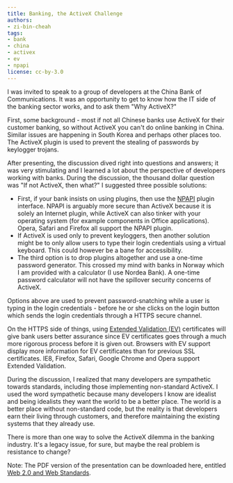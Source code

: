 ```yaml
---
title: Banking, the ActiveX Challenge
authors:
- zi-bin-cheah
tags:
- bank
- china
- activex
- ev
- npapi
license: cc-by-3.0
---
```


<p>
I was invited to speak to a group of developers at the China Bank of Communications. It was an opportunity to get to know how the IT side of the banking sector works, and to ask them &quot;Why ActiveX?&quot;</p>

<p>First, some background - most if not all Chinese banks use ActiveX for their customer banking, so without ActiveX you can&#39;t do online banking in China. Similar issues are happening in South Korea and perhaps other places too. The ActiveX plugin is used to prevent the stealing of passwords by keylogger trojans.</p>

<p>After presenting, the discussion dived right into questions and answers; it was very stimulating and I learned a lot about the perspective of developers working with banks. During the discussion, the thousand dollar question was &quot;If not ActiveX, then what?&quot; I suggested three possible solutions:</p>

<ul>
<li>First, if your bank insists on using plugins, then use the <a href="https://dev.opera.com/articles/view/the-opera-plug-in-interface/">NPAPI</a> plugin interface. NPAPI is arguably more secure than ActiveX because it is solely an Internet plugin, while ActiveX can also tinker with your operating system (for example components in Office applications). Opera, Safari and Firefox all support the NPAPI plugin.</li>

<li>If ActiveX is used only to prevent keyloggers, then another solution might be to only allow users to type their login credentials using a virtual keyboard. This could however be a bane for accessibility.</li>

<li>The third option is to drop plugins altogether and use a one-time password generator. This crossed my mind with banks in Norway which I am provided with a calculator (I use Nordea Bank). A one-time password calculator will not have the spillover security concerns of ActiveX.</li>
</ul>
<p>
Options above are used to prevent password-snatching while a user is typing in the login credentials - before he or she clicks on the login button which sends the login credentials through a HTTPS secure channel.
</p>
<p>
On the HTTPS side of things, using <a href="http://en.wikipedia.org/wiki/Extended_Validation_Certificate">Extended Validation (EV)</a> certificates will give bank users better assurance since EV certificates goes through a much more rigorous process before it is given out. Browsers with EV support display more information for EV certificates than for previous SSL certificates. IE8, Firefox, Safari, Google Chrome and Opera support Extended Validation.
</p>
<p>During the discussion, I realized that many developers are sympathetic towards standards, including those implementing non-standard ActiveX. I used the word sympathetic because many developers I know are idealist and being idealists they want the world to be a better place. The world is a better place without non-standard code, but the reality is that developers earn their living through customers, and therefore maintaining the existing systems that they already use.</p>

<p>There is more than one way to solve the ActiveX dilemma in the banking industry. It&#39;s a legacy issue, for sure, but maybe the real problem is resistance to change?</p>

<p>Note: The PDF version of the presentation can be downloaded here, entitled <a href="http://people.opera.com/zibin/bankofcommunication_9thNov.pdf"> Web 2.0 and Web Standards</a>.</p>
